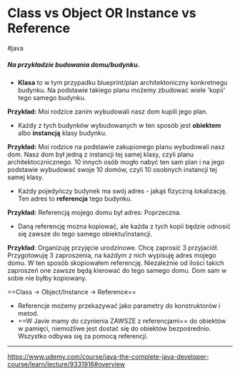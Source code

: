 # Class vs Object OR Instance vs Reference
#java 

##### Na przykładzie budowania domu/budynku.

- **Klasa** to w tym przypadku blueprint/plan architektoniczny konkretnegu budynku. Na podstawie takiego planu możemy zbudować wiele 'kopii' tego samego budynku.

**Przykład:**
Moi rodzice zanim wybudowali nasz dom kupili jego plan.

- Każdy z tych budynków wybudowanych w ten sposób jest **obiektem** albo **instancją** klasy budynku.

**Przykład:**
Moi rodzice na podstawie zakupionego planu wybudowali nasz dom. Nasz dom był jedną z instancji tej samej klasy, czyli planu architektocznicznego. 10 innych osób mogło nabyć ten sam plan i na jego podstawie wybudować swoje 10 domów, czyli 10 osobnych instancji tej samej klasy.

- Każdy pojedyńczy budynek ma swój adres - jakąś fizyczną lokalizację. Ten adres to **referencja** tego budynku.

**Przykład:**
Referencją mojego domu był adres: Poprzeczna.

- Daną referencję można kopiować, ale każda z tych kopii będzie odnosić się zawsze do tego samego obiektu/instancji.

**Przykład**:
Organizuję przyjęcie urodzinowe. Chcę zaprosić 3 przyjaciół. Przygotowuję 3 zaproszenia, na każdym z nich wypisuję adres mojego domu. W ten sposób skopiowałem referencję. Niezależnie od ilości takich zaproszeń one zawsze będą kierować do tego samego domu. Dom sam w sobie nie byłby kopiowany.

==Class -> Object/Instance -> Reference==

- Referencje możemy przekazywać jako parametry do konstruktorów i metod.
- ==W Javie mamy do czynienia ZAWSZE z referencjami== do obiektów w pamięci, niemożliwe jest dostać się do obiektów bezpośrednio. Wszystko odbywa się za pomocą referencji.

---
https://www.udemy.com/course/java-the-complete-java-developer-course/learn/lecture/9331916#overview